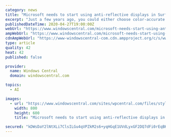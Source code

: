 ```yaml
---
category: news
title: "Microsoft needs to start using anti-reflective displays in Surface now"
excerpt: "Just a few years ago, you could either choose color-accurate glossy screens, or washed out matte ones. But in 2020, the new rage is \"anti-reflective\", which brings the best of both worlds together. So why isn't Microsoft leading the pack in screen technology,"
publishedDateTime: 2020-04-27T19:00:00Z
webUrl: "https://www.windowscentral.com/microsoft-needs-start-using-anti-reflective-displays-surface-now"
ampWebUrl: "https://www.windowscentral.com/microsoft-needs-start-using-anti-reflective-displays-surface-now?amp"
cdnAmpWebUrl: "https://www-windowscentral-com.cdn.ampproject.org/c/s/www.windowscentral.com/microsoft-needs-start-using-anti-reflective-displays-surface-now?amp"
type: article
quality: 42
heat: 42
published: false

provider:
  name: Windows Central
  domain: windowscentral.com

topics:
  - AI

images:
  - url: "https://www.windowscentral.com/sites/wpcentral.com/files/styles/large/public/field/image/2020/04/surface-laptop-glare.jpg?itok=Kd0gsL53"
    width: 800
    height: 600
    title: "Microsoft needs to start using anti-reflective displays in Surface now"

secured: "kDWsDaY2lNtXLi7ClsILGu4qVPZkM2s6+yqHGqE1UVdLyxGF2DQ7dFi0rEqBKH2TwzErNJ1jqsqAIuZeZbwm4+NwlPPxErxFjQLxn+qfxh2iu0BYxEiA++HR3epHoiuUd1/8OwQBi8pSqijPuhcRZiH72JMchzAc0uJBMmJr8CDAfJylYqbUvuf8eFjcsXR6WUTR8G3VZXak+BX9f9bnjJTNDmwvKkduMrtsP3faCcFHESkCwcUKpIS92AGTteUTX4uLtgYNiyFX5+4N357uGt3G6Lv8kGbvAgytQJRs1ZB4c96onjelMFfOo2OZmNn9;WPmtZmR1nzdYRVKNqRRLow=="
---
```


